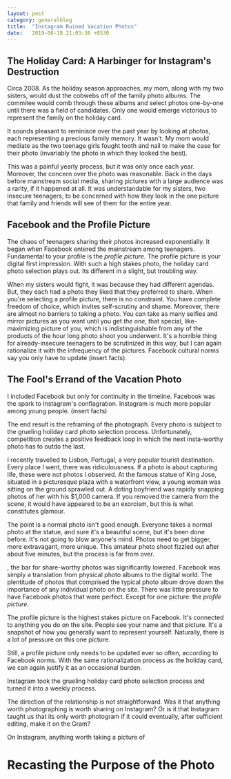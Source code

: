 ```yaml
---
layout: post
category: generalblog
title:  "Instagram Ruined Vacation Photos"
date:   2019-08-18 21:03:36 +0530
---
```


## The Holiday Card: A Harbinger for Instagram's Destruction

Circa 2008. As the holiday season approaches, my mom, along with my two sisters, would dust the cobwebs off of the family photo albums. The commitee would comb through these albums and select photos one-by-one until there was a field of candidates. Only one would emerge victorious to represent the family on the holiday card.

It sounds pleasant to reminisce over the past year by looking at photos, each representing a precious family memory. It wasn't. My mom would mediate as the two teenage girls fought tooth and nail to make the case for their photo (invariably the photo in which they looked the best).

This was a painful yearly process, but it was only once each year. Moreover, the concern over the photo was reasonable. Back in the days before mainstream social media, sharing pictures with a large audience was a rarity, if it happened at all. It was understandable for my sisters, two insecure teenagers, to be concerned with how they look in the one picture that family and friends will see of them for the entire year. 

## Facebook and the Profile Picture

The chaos of teenagers sharing their photos increased exponentially. It began when Facebook entered the mainstream among teenagers. Fundamental to your profile is the _profile picture_. The profile picture is your digital first impression. With such a high stakes photo, the holiday card photo selection plays out. Its different in a slight, but troubling way. 

When my sisters would fight, it was because they had different agendas. But, they each had a photo they liked that they preferred to share. When you're selecting a profile picture, there is no constraint. You have complete freedom of choice, which invites self-scrutiny and shame. Moreover, there are almost no barriers to taking a photo. You can take as many selfies and mirror pictures as you want until you get _the one,_ that special, like-maximizing picture of you, which is indistinguishable from any of the products of the hour long photo shoot you underwent. It's a horrible thing for already-insecure teenagers to be scrutinized in this way, but I can again rationalize it with the infrequency of the pictures. Facebook cultural norms say you only have to update (insert facts).

## The Fool's Errand of the Vacation Photo
I included Facebook but only for continuity in the timeline. Facebook was the spark to Instagram's conflagration. Instagram is much more popular among young people. (insert facts) 

The end result is the reframing of the photograph. Every photo is subject to the grueling holiday card photo selection process. Unfortunately, competition creates a positive feedback loop in which the next insta-worthy photo has to outdo the last.

I recently travelled to Lisbon, Portugal, a very popular tourist destination. Every place I went, there was ridiculousness. If a photo is about capturing life, these were not photos I observed. At the famous statue of King Jose, situated in a picturesque plaza with a waterfront view, a young woman was sitting on the ground sprawled out. A doting boyfriend was rapidly snapping photos of her with his $1,000 camera. If you removed the camera from the scene, it would have appeared to be an exorcism, but this is what constitutes glamour.

The point is a normal photo isn't good enough. Everyone takes a normal photo at the statue, and sure it's a beautiful scene, but it's been done before. It's not going to blow anyone's mind. Photos need to get bigger, more extravagant, more unique. This amateur photo shoot fizzled out after about five minutes, but the process is far from over.






, the bar for share-worthy photos was significantly lowered. Facebook was simply a translation from physical photo albums to the digital world. The plentitude of photos that comprised the typical photo album drove down the importance of any individual photo on the site. There was little pressure to have Facebook photos that were perfect. Except for one picture: the _profile picture_. 

The profile picture is the highest stakes picture on Facebook. It's connected to anything you do on the site. People see your name and that picture. It's a snapshot of how you generally want to represent yourself. Naturally, there is a lot of pressure on this one picture. 

Still, a profile picture only needs to be updated ever so often, according to Facebook norms. With the same rationalization process as the holiday card, we can again justify it as an occasional burden.


 
Instagram took the grueling holiday card photo selection process and turned it into a weekly process. 

The direction of the relationship is not straightforward. Was it that anything worth photographing is worth sharing on Instagram? Or is it that Instagram taught us that its only worth photogram if it could eventually, after sufficient editing, make it on the Gram?

On Instagram, anything worth taking a picture of 

# Recasting the Purpose of the Photo
